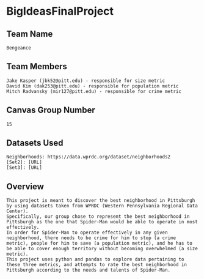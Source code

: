 # BigIdeasFinalProject  
## Team Name  
    Bengeance  
## Team Members  
    Jake Kasper (jbk52@pitt.edu) - responsible for size metric
    David Kim (dak253@pitt.edu) - responsible for population metric
    Mitch Radvansky (mir127@pitt.edu) - responsible for crime metric
## Canvas Group Number  
    15
## Datasets Used  
    Neighborhoods: https://data.wprdc.org/dataset/neighborhoods2  
    [Set2]: [URL]  
    [Set3]: [URL]  
## Overview  
    This project is meant to discover the best neighborhood in Pittsburgh by using datasets taken from WPRDC (Western Pennsylvania Regional Data Center).
    Specifically, our group chose to represent the best neighborhood in Pittsburgh as the one that Spider-Man would be able to operate in most effectively.
    In order for Spider-Man to operate effectively in any given neighborhood, there needs to be crime for him to stop (a crime metric), people for him to save (a population metric), and he has to be able to cover enough territory without becoming overwhelmed (a size metric). 
    This project uses python and pandas to explore data pertaining to these three metrics, and attempts to rate the best neighborhood in Pittsburgh according to the needs and talents of Spider-Man. 
